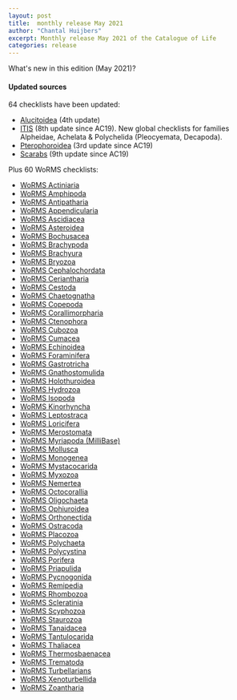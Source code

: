 ```yaml
---
layout: post
title:  monthly release May 2021
author: "Chantal Huijbers"
excerpt: Monthly release May 2021 of the Catalogue of Life
categories: release
---
```


What's new in this edition (May 2021)?

#### Updated sources 

64 checklists have been updated:

 * [Alucitoidea](/data/dataset/2207) (4th update)
 * [ITIS](/data/dataset/2144) (8th update since AC19). New global checklists for families Alpheidae, Achelata & Polychelida (Pleocyemata, Decapoda).
 * [Pterophoroidea](/data/dataset/1199) (3rd update since AC19)
 * [Scarabs](/data/dataset/1027) (9th update since AC19)

Plus 60 WoRMS checklists:

 * [WoRMS Actiniaria](/data/dataset/1176)
 * [WoRMS Amphipoda](/data/dataset/1202)
 * [WoRMS Antipatharia](/data/dataset/1194)
 * [WoRMS Appendicularia](/data/dataset/1178)
 * [WoRMS Ascidiacea](/data/dataset/1186)
 * [WoRMS Asteroidea](/data/dataset/1095)
 * [WoRMS Bochusacea](/data/dataset/1086)
 * [WoRMS Brachypoda](/data/dataset/1087)
 * [WoRMS Brachyura](/data/dataset/1108)
 * [WoRMS Bryozoa](/data/dataset/1081)
 * [WoRMS Cephalochordata](/data/dataset/1154)
 * [WoRMS Ceriantharia](/data/dataset/1179)
 * [WoRMS Cestoda](/data/dataset/1127)
 * [WoRMS Chaetognatha](/data/dataset/1132)
 * [WoRMS Copepoda](/data/dataset/1191)
 * [WoRMS Corallimorpharia](/data/dataset/1195)
 * [WoRMS Ctenophora](/data/dataset/1180)
 * [WoRMS Cubozoa](/data/dataset/1181)
 * [WoRMS Cumacea](/data/dataset/1058)
 * [WoRMS Echinoidea](/data/dataset/1106)
 * [WoRMS Foraminifera](/data/dataset/1157)
 * [WoRMS Gastrotricha](/data/dataset/1122)
 * [WoRMS Gnathostomulida](/data/dataset/1125)
 * [WoRMS Holothuroidea](/data/dataset/1107)
 * [WoRMS Hydrozoa](/data/dataset/1112)
 * [WoRMS Isopoda](/data/dataset/1094)
 * [WoRMS Kinorhyncha](/data/dataset/1153)
 * [WoRMS Leptostraca](/data/dataset/1105)
 * [WoRMS Loricifera](/data/dataset/1182)
 * [WoRMS Merostomata](/data/dataset/1152)
 * [WoRMS Myriapoda (MilliBase)](/data/dataset/1200)
 * [WoRMS Mollusca](/data/dataset/1130)
 * [WoRMS Monogenea](/data/dataset/1126)
 * [WoRMS Mystacocarida](/data/dataset/1088)
 * [WoRMS Myxozoa](/data/dataset/1129)
 * [WoRMS Nemertea](/data/dataset/1085)
 * [WoRMS Octocorallia](/data/dataset/1131)
 * [WoRMS Oligochaeta](/data/dataset/1099)
 * [WoRMS Ophiuroidea](/data/dataset/1059)
 * [WoRMS Orthonectida](/data/dataset/1149)
 * [WoRMS Ostracoda](/data/dataset/1175)
 * [WoRMS Placozoa](/data/dataset/1123)
 * [WoRMS Polychaeta](/data/dataset/1090)
 * [WoRMS Polycystina](/data/dataset/1109)
 * [WoRMS Porifera](/data/dataset/1044)
 * [WoRMS Priapulida](/data/dataset/1124)
 * [WoRMS Pycnogonida](/data/dataset/1183)
 * [WoRMS Remipedia](/data/dataset/1091)
 * [WoRMS Rhombozoa](/data/dataset/1150)
 * [WoRMS Scleratinia](/data/dataset/1196)
 * [WoRMS Scyphozoa](/data/dataset/1188)
 * [WoRMS Staurozoa](/data/dataset/1184)
 * [WoRMS Tanaidacea](/data/dataset/1110)
 * [WoRMS Tantulocarida](/data/dataset/1092)
 * [WoRMS Thaliacea](/data/dataset/1185)
 * [WoRMS Thermosbaenacea](/data/dataset/1093)
 * [WoRMS Trematoda](/data/dataset/1128)
 * [WoRMS Turbellarians](/data/dataset/1193)
 * [WoRMS Xenoturbellida](/data/dataset/1100)
 * [WoRMS Zoantharia](/data/dataset/1197)
